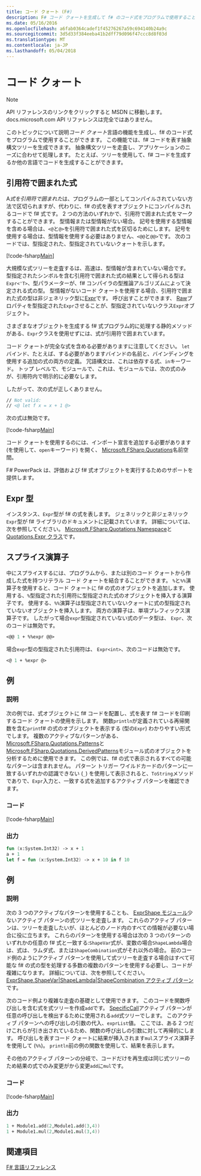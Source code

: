 ```yaml
---
title: コード クォート (F#)
description: F# コード クォートを生成して f# のコード式をプログラムで使用することができます、言語の機能を説明します。
ms.date: 05/16/2016
ms.openlocfilehash: a6fab0364cadef1f45276267a59c694140b24a9c
ms.sourcegitcommit: 3d5d33f384eeba41b2dff79d096f47ccc8d8f03d
ms.translationtype: MT
ms.contentlocale: ja-JP
ms.lasthandoff: 05/04/2018
---
```

# <a name="code-quotations"></a>コード クォート

> [!NOTE]
API リファレンスのリンクをクリックすると MSDN に移動します。  docs.microsoft.com API リファレンスは完全ではありません。

このトピックについて説明*コード クォート*言語の機能を生成し、f# のコード式をプログラムで使用することができます。 この機能では、f# コードを表す抽象構文ツリーを生成できます。 抽象構文ツリーを走査し、アプリケーションのニーズに合わせて処理します。 たとえば、ツリーを使用して、f# コードを生成するか他の言語でコードを生成することができます。


## <a name="quoted-expressions"></a>引用符で囲まれた式
A*式を引用符で囲まれた*は、プログラムの一部としてコンパイルされていない方法で区切られますが、代わりに、f# の式を表すオブジェクトにコンパイルされるコードで f# 式です。 2 つの方法のいずれかで、引用符で囲まれた式をマークすることができます。 型情報または型情報がない場合。 記号を使用する型情報を含める場合は、`<@`と`@>`を引用符で囲まれた式を区切るためにします。 記号を使用する場合は、型情報を使用する必要はありません、`<@@`と`@@>`です。 次のコードでは、型指定された、型指定されていないクォートを示します。

[!code-fsharp[Main](../../../samples/snippets/fsharp/lang-ref-3/snippet501.fs)]

大規模な式ツリーを走査するは、高速は、型情報が含まれていない場合です。 型指定されたシンボルを含む引用符で囲まれた式の結果として得られる型は`Expr<'T>`、型パラメーターが、f# コンパイラの型推論アルゴリズムによって決定される式の型。 型情報がないコード クォートを使用する場合、引用符で囲まれた式の型は非ジェネリック型に[Expr](https://msdn.microsoft.com/library/ed6a2caf-69d4-45c2-ab97-e9b3be9bce65)です。 呼び出すことができます、 [Raw](https://msdn.microsoft.com/library/47fb94f1-e77f-4c68-aabc-2b0ba40d59c2)プロパティを型指定された`Expr`させることが、型指定されていないクラス`Expr`オブジェクト。

さまざまなオブジェクトを生成する f# 式プログラム的に処理する静的メソッドがある、`Expr`クラスを使用せずには、式が引用符で囲まれています。

コード クォートが完全な式を含める必要がありますに注意してください。 `let`バインド、たとえば、する必要がありますバインドの名前と、バインディングを使用する追加の式の両方の定義。 冗語構文は、これは依存する式、`in`キーワード。 トップ レベルで、モジュールで、これは、モジュールでは、次の式のみが、引用符内で明示的に必要なします。

したがって、次の式が正しくありません。

```fsharp
// Not valid:
// <@ let f x = x + 1 @>
```

次の式は無効です。

[!code-fsharp[Main](../../../samples/snippets/fsharp/lang-ref-3/snippet502.fs)]

コード クォートを使用するのには、インポート宣言を追加する必要があります (を使用して、`open`キーワード) を開く、 [Microsoft.FSharp.Quotations](https://msdn.microsoft.com/library/e9ce8a3a-e00c-4190-bad5-cce52ee089b2)名前空間。

F# PowerPack は、評価および f# 式オブジェクトを実行するためのサポートを提供します。


## <a name="expr-type"></a>Expr 型
インスタンス、`Expr`型が f# の式を表します。 ジェネリックと非ジェネリック`Expr`型が f# ライブラリのドキュメントに記載されています。 詳細については、次を参照してください。 [Microsoft.FSharp.Quotations Namespace](https://msdn.microsoft.com/visualfsharpdocs/conceptual/microsoft.fsharp.quotations-namespace-%5bfsharp%5d)と[Quotations.Expr クラス](https://msdn.microsoft.com/visualfsharpdocs/conceptual/quotations.expr-class-%5bfsharp%5d)です。


## <a name="splicing-operators"></a>スプライス演算子
中にスプライスするには、プログラムから、または別のコード クォートから作成した式を持つリテラル コード クォートを結合することができます。 `%`と`%%`演算子を使用すると、コード クォートに f# の式のオブジェクトを追加します。 使用する、`%`型指定された引用符に型指定された式のオブジェクトを挿入する演算子です。 使用する、`%%`演算子は型指定されていないクォートに式の型指定されていないオブジェクトを挿入します。 両方の演算子は、単項プレフィックス演算子です。 したがって場合`expr`型指定されていない式のデータ型は、 `Expr`、次のコードは無効です。

```fsharp
<@@ 1 + %%expr @@>
```

場合`expr`型の型指定された引用符は、 `Expr<int>`、次のコードは無効です。

```fsharp
<@ 1 + %expr @>
```

## <a name="example"></a>例

### <a name="description"></a>説明
次の例では、式オブジェクトに f# コードを配置し、式を表す f# コードを印刷するコード クォートの使用を示します。 関数`println`が定義されている再帰関数を含む`print`f# の式のオブジェクトを表示する (型の`Expr`) わかりやすい形式でします。 複数のアクティブなパターンがある、 [Microsoft.FSharp.Quotations.Patterns](https://msdn.microsoft.com/library/093944a9-c752-403a-8983-5fcd5dbf92a4)と[Microsoft.FSharp.Quotations.DerivedPatterns](https://msdn.microsoft.com/library/d2434a6e-ae7b-4f3d-b567-c162938bc9cd)モジュール式のオブジェクトを分析するために使用できます。 この例では、f# の式で表示されるすべての可能なパターンは含まれません。 パターン トリガー ワイルドカードのパターンに一致するいずれかの認識できない (`_`) を使用して表示されると、`ToString`メソッドでありで、`Expr`入力と、一致する式を追加するアクティブ パターンを確認できます。


### <a name="code"></a>コード
[!code-fsharp[Main](../../../samples/snippets/fsharp/lang-ref-3/snippet601.fs)]
    
### <a name="output"></a>出力

```fsharp
fun (x:System.Int32) -> x + 1
a + 1
let f = fun (x:System.Int32) -> x + 10 in f 10
```

## <a name="example"></a>例

### <a name="description"></a>説明
次の 3 つのアクティブなパターンを使用することも、 [ExprShape モジュール](https://msdn.microsoft.com/library/7685150e-2432-4d39-9338-57292eff18de)少ないアクティブ パターンの式ツリーを走査します。 これらのアクティブ パターンは、ツリーを走査したいが、ほとんどのノード内のすべての情報が必要ない場合に役に立ちます。 これらのパターンを使用する場合は次の 3 つのパターンのいずれかの任意の f# 式と一致する:`ShapeVar`式が、変数の場合`ShapeLambda`場合は、式は、ラムダ式、または`ShapeCombination`式がそれ以外の場合。 前のコード例のようにアクティブ パターンを使用して式ツリーを走査する場合はすべて可能な f# の式の型を処理する多数の複数のパターンを使用する必要し、コードが複雑になります。 詳細については、次を参照してください。 [ExprShape.ShapeVar&#124;ShapeLambda&#124;ShapeCombination アクティブ パターン](https://msdn.microsoft.com/visualfsharpdocs/conceptual/exprshape.shapevarhshapelambdahshapecombination-active-pattern-%5bfsharp%5d)です。

次のコード例より複雑な走査の基礎として使用できます。 このコードを関数呼び出しを含む式を式ツリーを作成`add`です。 [SpecificCall](https://msdn.microsoft.com/library/05a77b21-20fe-4b9a-8e07-aa999538198d)アクティブ パターンが任意の呼び出しを検出するために使用される`add`式ツリーでします。 このアクティブ パターンへの呼び出しの引数の代入、`exprList`値。 ここでは、ある 2 つだけこれらが引き出されているため、関数の呼び出しの引数に対して再帰的にします。 呼び出しを表すコード クォートに結果が挿入されます`mul`スプライス演算子を使用して (`%%`)。 `println`前の例の関数を使用して、結果を表示します。

その他のアクティブ パターンの分岐で、コードだけを再生成は同じ式ツリーのため結果の式でのみ変更がから変更`add`に`mul`です。


### <a name="code"></a>コード
[!code-fsharp[Main](../../../samples/snippets/fsharp/lang-ref-3/snippet701.fs)]
    
### <a name="output"></a>出力

```fsharp
1 + Module1.add(2,Module1.add(3,4))
1 + Module1.mul(2,Module1.mul(3,4))
```

## <a name="see-also"></a>関連項目
[F# 言語リファレンス](index.md)

